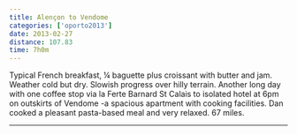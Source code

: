 ```yaml
---
title: Alençon to Vendome
categories: ['oporto2013']
date: 2013-02-27
distance: 107.83
time: 7h0m
---
```


Typical French breakfast, ¼ baguette plus croissant with butter and jam. Weather cold but dry. Slowish progress over hilly terrain.  Another long day with one coffee stop via la Ferte Barnard St Calais to isolated hotel at 6pm on outskirts of Vendome -a spacious apartment with cooking facilities. Dan cooked a pleasant pasta-based meal and very relaxed. 67 miles.

---
